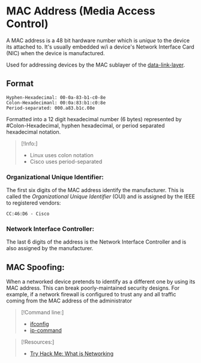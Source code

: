 
# MAC Address (Media Access Control)
A MAC address is a 48 bit hardware number which is *unique* to the device its attached to. It's usually embedded w/i a device's Network Interface Card (NIC) when the device is manufactured.

Used for addressing devices by the MAC sublayer of the [data-link-layer](/networking/OSI/data-link-layer.md).
## Format
```
Hyphen-Hexadecimal: 00-0a-83-b1-c0-8e
Colon-Hexadecimanl: 00:0a:83:b1:c0:8e
Period-separated: 000.a83.b1c.08e
```
Formatted into a 12 digit hexadecimal number (6 bytes) represented by #Colon-Hexadecimal, hyphen hexadecimal, or period separated hexadecimal notation.

>[!Info:]
> - Linux uses colon notation
> - Cisco uses period-separated
### Organizational Unique Identifier:
The first six digits of the MAC address identify the manufacturer. This is called the *Organizational Unique Identifier* (OUI) and is assigned by the IEEE to registered vendors:
``` 
CC:46:D6 - Cisco
```
### Network Interface Controller:
The last 6 digits of the address is the Network Interface Controller and is also assigned by the manufacturer.
## MAC Spoofing:
When a networked device pretends to identify as a different one by using its MAC address. This can break poorly-maintained security designs. For example, if a network firewall is configured to trust any and all traffic coming from the MAC address of the administrator

>[!Command line:]
> - [ifconfig](ifconfig.md)
> - [ip-command](ip-command.md)

> [!Resources:]
> - [Try Hack Me: What is Networking](https://tryhackme.com/room/whatisnetworking)

